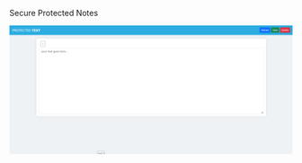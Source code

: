 Secure Protected Notes

![aim](https://github.com/heroomar/protected_text/blob/79ddc87db8077453757b7a8c9537db1c0229bb19/Capture.PNG)
